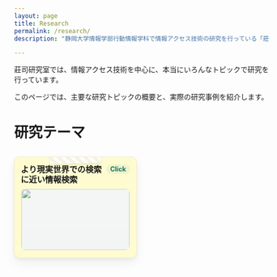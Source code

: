 ```yaml
---
layout: page
title: Research
permalink: /research/
description: "静岡大学情報学部行動情報学科で情報アクセス技術の研究を行っている「莊司慶行研究室」で行われた過去の研究について、その一部を紹介します。"

---
```



<style>
    div.topic{
        background-color: #FFFFFF;
        border-radius: 1%;
        padding: 2%;
        margin: 2%;
    }

    div.paper{
        background-color: #F5F5F5;
        border-radius: 1%;
        padding: 2%;
        margin: 2%;  
    }

    details {
      border: 2px solid #2196F3;
      border-radius: 8px;
      padding: 10px;
      margin: 10px 0;
      background-color: #f9f9f9;
      box-shadow: 0 2px 4px rgba(0, 0, 0, 0.1);
      cursor: pointer;
    }

    
    summary {
      font-weight: bold;
      font-size: 1.1rem;
      padding: 5px;
      outline: none;
      display: list-item;
    }

    summary:hover {
      background-color: #e0f7fa;
      border-radius: 6px;
    }


    details[open] summary {
      color: #0d47a1;
    }

    .box {
    display: flex;
    justify-content: left;
    align-items: left;
    }

    details[open] {
      background-color: #e3f2fd;
      transition: background-color 0.3s, border-color 0.3s;
    }

    img.box {
    width: 100px;
    height: 100px;
    object-fit: cover;
    float: left;
    padding-right: 5%;
    }

    div.paper{
        overflow: hidden;
    }

    .paper::after {
        content: "";
        display: block;
        clear: both; /* floatの要素をクリア */
    }

    span.topic{
        color: #0d47a1;
        font-weight: bold;
    }

    /* ===== Sticky Note Research Topics ===== */

    .research_topics{
      display:grid;
      grid-template-columns: repeat(2, minmax(0,1fr));
      gap:20px;
      margin:20px 0;
      align-items:start;
    }
    @media (max-width: 720px){ .research_topics{ grid-template-columns: 1fr; } }

    .research_topics details{
      position:relative;
      background:#fffbd1;
      border:1px solid rgba(0,0,0,.05);
      border-radius:10px;
      box-shadow:0 10px 20px rgba(0,0,0,.06), 0 2px 6px rgba(0,0,0,.05);
      padding:14px 12px;
      transform-origin:50% 10%;
      transition:transform .2s ease, box-shadow .2s ease;
      overflow:hidden;
      align-self:start;
    }
    .research_topics details:nth-child(5n+1){ background:#fffbd1; }
    .research_topics details:nth-child(5n+2){ background:#e9ffd8; }
    .research_topics details:nth-child(5n+3){ background:#ffe9ec; }
    .research_topics details:nth-child(5n+4){ background:#eaf3ff; }
    .research_topics details:nth-child(5n+5){ background:#f9e8ff; }

    .research_topics details:nth-child(3n){ transform:rotate(-1.4deg); }
    .research_topics details:nth-child(4n){ transform:rotate(1.8deg); }
    .research_topics details[open]{ transform:rotate(0deg); box-shadow:0 14px 28px rgba(0,0,0,.1), 0 4px 10px rgba(0,0,0,.08); }

    /* マスキングテープ風 */
    .research_topics details::before{
      content:""; position:absolute; top:-10px; left:50%;
      width:100px; height:22px; transform:translateX(-50%) rotate(-2deg);
      background:repeating-linear-gradient(45deg, rgba(255,255,255,.8) 0 6px, rgba(240,240,240,.8) 6px 12px);
      border-radius:4px; box-shadow:0 3px 5px rgba(0,0,0,.08); pointer-events:none;
    }

    /* summary部分をグリッドに */
    .research_topics summary{
      list-style: none;
      cursor: pointer;
      display: grid;
      grid-template-columns: 1fr auto;
      grid-template-rows: auto auto;
      row-gap: 8px;
      align-items: start;
      margin:0; padding:0;
    }
    .research_topics summary::-webkit-details-marker{ display:none; }

    .note-head{ display: contents; }
    .note-title{
      grid-column: 1 / 2;
      font-weight: 700;
      font-size: 1rem;
      line-height: 1.25;
      margin: 0;
    }
    .note-click{
      grid-column: 2 / 3;
      justify-self: end;
      align-self: start;
      font-size: .8rem;
      color: #0f766e;
      background: rgba(15,118,110,.06);
      padding: 2px 8px;
      border-radius: 999px;
      white-space: nowrap;
    }

    /* サムネは2列ぶち抜きで下段に常に表示 */
    .note-thumb{
      grid-column: 1 / 3;
      display:block;
      width:100%;
      aspect-ratio:16/9;
      object-fit:cover;
      border-radius:8px;
      background:#f2f5f9;
      margin:0;
      opacity:.95;
      transition:opacity .25s ease, transform .25s ease;
    }
    details:not([open]) .note-thumb{
      transform:scale(.99);
      opacity:.9;
    }

    /* 本文だけ“にゅるっ”展開 */
    .topic{
      max-height:0; overflow:hidden;
      transition:max-height .35s ease, opacity .25s ease, transform .25s ease;
      opacity:0; transform: translateY(-4px);
      margin-top:10px; border-top:1px dashed rgba(0,0,0,.2); padding-top:8px;
      font-size:.95rem; color:#333;
    }
    details[open] .topic{ max-height:1200px; opacity:1; transform:translateY(0); }

    .topic ul{ margin:6px 0 0 1.2em; }
    .topic strong{ color:#111; }

</style>

莊司研究室では、情報アクセス技術を中心に、本当にいろんなトピックで研究を行っています。

このページでは、主要な研究トピックの概要と、実際の研究事例を紹介します。


<h1>研究テーマ</h1>

  <div class="research_topics">
    <details>
      <summary>
        <div class="note-head">
          <span class="note-title">より現実世界での検索に近い情報検索</span>
          <span class="note-click">Click</span>
        </div>
        <img class="note-thumb" src="https://shoji-lab.github.io/assets/img/researches/topic_purpose.png" alt="">
      </summary>
      <div class="topic">
        <p><strong>現状のWeb情報検索は、不自然です。</strong></p>
        <p>現実世界で何か商品を探す際のことをイメージしてください。
        たとえば、新しいテレビを買うために、電気屋さんに行って、店員さんに自分の検索条件に見合ったテレビを探してもらう場合を考えます。
        この際には、多くの場合、「時代劇に適したテレビはどれ？」、「FPSのゲームに最適なテレビはどれ？」というように、自分の置かれた状況や、自分の目的を伝えることで検索を行っています。
        図書館で本を探す場合も、同様です。
        「○○という登場人物が、××する本を探してください」という検索は、一般的には行われません。
        検索とは、知らないことを調べるための行為であるため、調べたい対象を伝えることが出来ないからです。</p>

        <p>一方で、現在の多くのWeb検索エンジンでは、このような不自然な検索を、利用者に強いています。
        一般的な検索エンジンでは、「自分が最終的に見つけたいページに含まれていそうなキーワード」を、検索の入力としています。
        本来、知らないことを調べるための情報検索なのに、調べたいページに含まれていそうな単語を、自分で推測しないといけません。</p>

        <p>このような不自然な検索から利用者を解放するために、莊司研究室では、検索エンジンにより自由な入力を可能にするような検索アルゴリズムの研究をいくつも行っています。</p>
        <p>
        <span class="topic">研究事例：</span>
        <ul>
        <li>「目的」を入力とする場所やアイテムの検索</li>
        <li>「みんなの感想」を入力とするWebページ検索</li>
        </ul>
        などなど･･･
        </p>

      </div>
    </details>

    <details>
      <summary>
        <div class="note-head">
          <span class="note-title">記憶に残る情報アクセス技術</span>
          <span class="note-click">Click</span>
        </div>
        <img class="note-thumb" src="https://shoji-lab.github.io/assets/img/researches/topic_memory.png" alt="">
      </summary>
      <div class="topic">
        <p><strong>Webで日常的に見た情報、なんにも身についてない！</strong></p>
        <p>
        現代人は、1日に4時間近くをWebの閲覧に充てているという調査報告があります。
        これは、テレビや雑誌、書籍などよりも長く、現代人が一番長時間接しているメディアはWebであるということができます。
        </p>

        <p>
        一方で、Webで得た情報は、記憶に残りづらいという指摘もされています。
        個人がWeb検索で入力するクエリのうち、4割は再訪問のためのクエリだと言われています。
        これには行きつけのサイトへの再訪問だけでなく、閲覧したけれど忘れてしまった情報への「調べなおし」のための再アクセスが多く含まれています。
        </p>

        <p>
        データに照らし合わせなくても、直感的に、普段のWebアクセスは長時間接している割に、何も身についていないと感じられます。
        たとえば、楽器を毎日4時間弾いていたら、1年も経ったらそれなりの腕前になります。
        映画を毎日2本見ていたら映画通ですし、毎日4時間筋トレしたら筋骨隆々になれるでしょう。
        ･･･それに比べて、Web閲覧は、どうでしょうか？
        何か、身についているでしょうか？
        </p>

        <p>
        莊司研究室では、こうした日常的なWeb閲覧に費やした時間を、少しでも有意義なものにするため、
        Webで見た情報を記憶に残し知識に定着させるための情報アクセス技術についても研究しています。
        </p>

        <p>
        <span class="topic">研究事例：</span>
        <ul>
        <li>その日のWeb閲覧履歴をカードにして整理したり、クイズにする記憶支援</li>
        <li>日常生活の中でWeb検索履歴と関連する施設に近づくと通知が出るシステム</li>
        </ul>
        などなど･･･
        </p>

      </div>
    </details>

    <details>
      <summary>
        <div class="note-head">
          <span class="note-title">多人数の意見を集約した情報検索技術</span>
          <span class="note-click">Click</span>
        </div>
        <img class="note-thumb" src="https://shoji-lab.github.io/assets/img/researches/topic_review.png" alt="">
      </summary>
      <div class="topic">
        <p><strong>レビューしか判断材料がないけど、レビューを全部読むのは、不可能！</strong></p>
        <p>
        近年ではインターネット上のレビュー情報から意思決定をする機会が増えています。
        たとえば観たい映画を探す場合、公式サイトにはあまり情報が載っていないので、視聴者のレビューを参考に、その映画を見るかどうかを判断します。
        また商品情報サイトでは、スペックシートを読んだところで、その実際の使い心地などは分からないので、
        結局レビューを参考にアイテムの購入を判断することが多いです。
        </p>
        <p>
        このように日常的に意思決定に使われるレビューですが、現状では、たくさんあるレビューを検索したり、要約したり、使いやすくする技術は未発達です。
        たとえば、「どんでん返しのすごい映画」を探したい場合、どうやってレビューから映画を探せばいいでしょうか･･･？
        多くの場合、レビュー中で「どんでん返し」という単語は使われず、「終盤に驚きの展開があった」、「思わず観終わった後に2週目に突入した」など、さまざまな書かれ方をします。
        また、100人が「終盤、やや驚いた」と評価している映画と、5人が「終盤の展開に、人生で一番驚いた」と評している映画だったら、どちらがより「どんでん返し」度合いの高い映画でしょうか。
        </p>
        <p>
        莊司研究室では、レビューや、投稿レシピ、ソーシャルメディアの投稿などの、「そのまま単体だと役に立たないけれど、集めると意味をもちはじめる」情報を集約して、活用できるようにする研究を進めています。
        </p>

        <p>
        <span class="topic">研究事例：</span>
        <ul>
        <li>投稿レビューを集計しての「○○な映画」のランキング</li>
        <li>SNSからの「○○を買った人は、そのあと××をしがち」という事例の抽出</li>
        </ul>
        などなど･･･
        </p>

      </div>
    </details>

    <details>
      <summary>
        <div class="note-head">
          <span class="note-title">中身まで読みたくなるような情報提示技術</span>
          <span class="note-click">Click</span>
        </div>
        <img class="note-thumb" src="https://shoji-lab.github.io/assets/img/researches/topic_web.png" alt="">
      </summary>
      <div class="topic">
        <p><strong>SNSで流れてきたリンク、タイトルだけ読んでクリックしない</strong></p>
        <p>今日では、「このページを読んでみたら？」「この商品はどう？」と、ウェブサイトへのリンクを提示されることが多くなってきています。
        例えばソーシャルメディアで、タイトル付きのニュース記事をシェアするのは当たり前の行為ですし、近年では推薦アルゴリズムが読むべきニュースや買うべき商品を推薦してきます。</p>

        <p>･･･一方で、ただニュースタイトルが書かれただけのリンクや、商品名が書かれただけのリンクだと、人はわざわざクリックしてそのサイトまで行こうとは思いません。せっかく高度な検索・推薦アルゴリズムを作ったとしても、それらのリンク先に誰もアクセスしなかったら、そのアルゴリズムは無駄になってしまいます。</p>

        <p>そこで、検索や推薦の結果を、真に見てもらえるようにするために、リンクのテキストをその人に合わせて書き換えたり、商品名でなくキャッチコピーやその商品の魅力に置き換えることを考えます。例えば、「巨人が阪神に負けた」というニュースがあった際に、巨人ファンには「巨人、快勝！」と伝えると思わずクリックしたくなりますし、阪神ファンには「阪神、健闘するも惜敗」と伝えたほうが読んでもらえそうです。同様に、「ISO 25600のカメラ」と言われるより、「夜でも顔がくっきり撮れるカメラ」と言われた方が、クリックしやすいです。</p>

        <p>
        莊司研究室では、検索結果や推薦結果を、知識のない人でも内容を理解しやすく、読みたいと思わせるための情報提示やデザインの研究をしています。
        大規模言語モデルや様々なデータを使って、ページ内容を要約したり、記述を変換したり、情報が必要な人に届くようにするアルゴリズムを開発しています。
        </p>

        <p>
        <span class="topic">研究事例：</span>
        <ul>
        <li>商品スペックからのキャッチコピー生成</li>
        <li>個人に合わせたニュースタイトル変換</li>
        </ul>
        などなど･･･
        </p>

      </div>
    </details>


        <details>
      <summary>
        <div class="note-head">
          <span class="note-title">現実世界での情報アクセス技術（ミュージアム情報アクセス）</span>
          <span class="note-click">Click</span>
        </div>
        <img class="note-thumb" src="https://shoji-lab.github.io/assets/img/researches/topic_museum.png" alt="">
      </summary>
      <div class="topic">
        <p><strong>なんとなく博物館に行くだけでは、あんまり知識が得られない。</strong></p>
        <p>
        情報アクセスは、なにも、コンピュータやWebの中に限られた話ではありません。
        現実世界は情報に溢れており、人々は当たり前のように、日夜、情報を獲得しています。
        学校や図書館から、街の掲示板まで、ありとあらゆる場所で情報アクセスが行われています。
        </p>
        <p>
        莊司研究室では、特に情報アクセス技術による支援が重要な領域として、ミュージアムにおける情報アクセス支援の研究を行っています。
        具体的には、博物館で展示物を観賞した際に、それがより深く知識に定着し、観賞体験が有意義になるよう、情報系の技術を使ってサポートします。
        </p>
        <p>
        美術館や博物館といったミュージアムには、さまざまな人たちが訪れます。
        その中には、学校の行事で連れて来られた人や、タダ券をもらったから来たという人など、自発的な理由で訪問していない人が多く含まれます。
        そういった人たちでも、積極的にミュージアムを鑑賞できるようにして、展示物に興味を持ち、覚えて貰うためのシステムについて研究しています。
        </p>

        <p>
        <span class="topic">研究事例：</span>
        <ul>
        <li>ガイド端末の操作ログを分析して、観賞体験を1枚のポストカードに変換</li>
        <li>個人の興味のあるまだ見ぬ展示物を探させる「宝探しゲーム」の自動生成</li>
        </ul>
        などなど･･･
        </p>

      </div>
    </details>


        <details>
      <summary>
        <div class="note-head">
          <span class="note-title">その他の研究</span>
          <span class="note-click">Click</span>
        </div>
        <img class="note-thumb" src="https://shoji-lab.github.io/assets/img/researches/topic_other.png" alt="">
      </summary>
      <div class="topic">
        <p><strong>面白ければ、割と、何でも</strong></p>
        <p>それ以外でも、たくさんの情報アクセスに関連する（たまに、関連しない）研究を行ってきています。</p>
        <span class="topic">研究事例：</span>
        <ul>
        <li>音ゲーの操作ログ分析によるトレーニング譜面の自動生成</li>
        <li>VR空間内でのWeb情報検索</li>
        </ul>
        などなど･･･
      </div>
    </details>
  </div>

<h1>Publications</h1>
<a href="https://shoji-lab.jp/">莊司の個人ページ</a>にまとめてあります。

<h1>実際の研究事例紹介</h1>
{% assign sorted_researches = site.researches | sort: 'date' | reverse %}
{% for item in sorted_researches %}
<div class=paper>
<img class="box" src="{{ item.thumbnail }}" loading="lazy">
  <p><strong><a href="{{ item.url }}">{{ item.title }}</a></strong></p>
  <p>{{ item.description }}</p>
</div>
{% endfor %}

